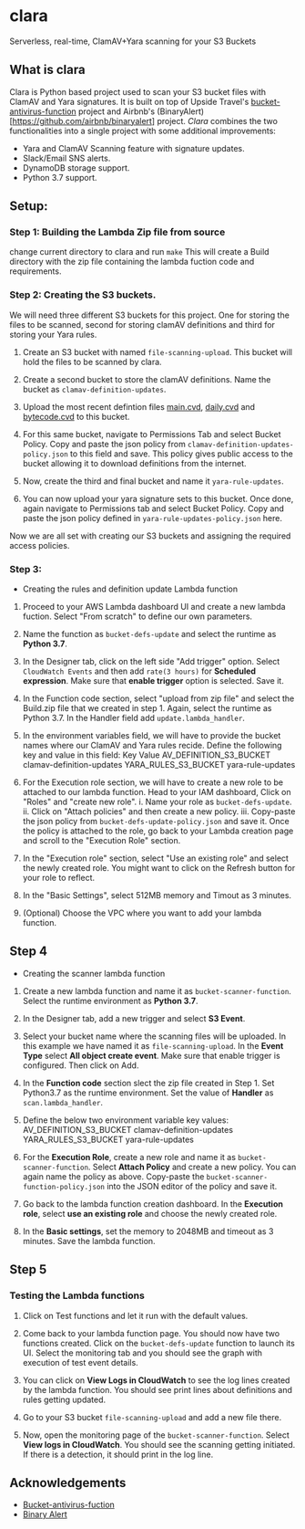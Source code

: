# clara
Serverless, real-time, ClamAV+Yara scanning for your S3 Buckets

## What is clara
Clara is Python based project used to scan your S3 bucket files with ClamAV and Yara signatures.
It is built on top of Upside Travel's [bucket-antivirus-function](https://github.com/TheToddLuci0/bucket-antivirus-function) project and Airbnb's (BinaryAlert)[https://github.com/airbnb/binaryalert] project. *Clara* combines the two functionalities into a single project with some additional improvements:
* Yara and ClamAV Scanning feature with signature updates.
* Slack/Email SNS alerts.
* DynamoDB storage support.
* Python 3.7 support.

## Setup:

### Step 1: Building the Lambda Zip file from source

change current directory to clara and run `make`
This will create a Build directory with the zip file containing the lambda fuction code and requirements. 

### Step 2: Creating the S3 buckets.

We will need three different S3 buckets for this project. One for storing the files to be scanned, second for storing clamAV definitions and third for storing your Yara rules. 

1. Create an S3 bucket with named ```file-scanning-upload```. This bucket will hold the files to be scanned by clara. 


2. Create  a second bucket to store the clamAV definitions. Name the bucket as ```clamav-definition-updates```.

3. Upload the most recent defintion files [main.cvd](http://database.clamav.net/main.cvd), [daily.cvd](http://database.clamav.net/daily.cvd) and [bytecode.cvd](http://database.clamav.net/bytecode.cvd) to this bucket. 

4. For this same bucket, navigate to Permissions Tab and select Bucket Policy. Copy and paste the json policy from ```clamav-definition-updates-policy.json``` to this field and save. This policy gives public access to the bucket allowing it to download definitions from the internet. 

5. Now, create the third and final bucket and name it ```yara-rule-updates```.

6. You can now upload your yara signature sets to this bucket. Once done, again navigate to Permissions tab and select Bucket Policy. Copy and paste the json policy defined in ```yara-rule-updates-policy.json``` here. 

Now we are all set with creating our S3 buckets and assigning the required access policies. 


### Step 3: 
* Creating the rules and definition update Lambda function

1. Proceed to your AWS Lambda dashboard UI and create a new lambda fuction. Select "From scratch" to define our own parameters. 

2. Name the function as ```bucket-defs-update``` and select the runtime as **Python 3.7**.

3. In the Designer tab, click on the left side "Add trigger" option. Select ```CloudWatch Events``` and then add ```rate(3 hours)``` for **Scheduled expression**. Make sure that **enable trigger** option is selected. Save it. 

4. In the Function code section, select "upload from zip file" and select the Build.zip file that we created in step 1. Again, select the runtime as Python 3.7. In the Handler field add ```update.lambda_handler```.

5. In the environment variables field, we will have to provide the bucket names where our ClamAV and Yara rules recide. Define the following key and value in this field: 
Key                             Value
AV_DEFINITION_S3_BUCKET         clamav-definition-updates
YARA_RULES_S3_BUCKET            yara-rule-updates

6. For the Execution role section, we will have to create a new role to be attached to our lambda function. Head to your IAM dashboard, Click on "Roles" and "create new role". 
    i. Name your role as ```bucket-defs-update```. 
    ii. Click on "Attach policies" and then create a new policy. 
    iii. Copy-paste the json policy from ```bucket-defs-update-policy.json``` and save it. Once the policy is attached to the role, go back to your Lambda creation page and scroll to the "Execution Role" section.

7. In the "Execution role" section, select "Use an existing role" and select the newly created role. You might want to click on the Refresh button for your role to reflect. 

8. In the "Basic Settings", select 512MB memory and Timout as 3 minutes. 

9. (Optional) Choose the VPC where you want to add your lambda function.


## Step 4
* Creating the scanner lambda function

1. Create a new lambda function and name it as ```bucket-scanner-function```. Select the runtime environment as **Python 3.7**.

2. In the Designer tab, add a new trigger and select **S3 Event**. 

3. Select your bucket name where the scanning files will be uploaded. In this example we have named it as ```file-scanning-upload```. In the **Event Type** select **All object create event**. Make sure that enable trigger is configured. Then click on Add. 

4. In the **Function code** section slect the zip file created in Step 1. Set Python3.7 as the runtime environment. Set the value of **Handler** as ```scan.lambda_handler```. 

5. Define the below two environment variable key values: 
AV_DEFINITION_S3_BUCKET     clamav-definition-updates
YARA_RULES_S3_BUCKET        yara-rule-updates

6. For the **Execution Role**, create a new role and name it as ```bucket-scanner-function```. Select **Attach Policy** and create a new policy. You can again name the policy as above. Copy-paste the ```bucket-scanner-function-policy.json``` into the JSON editor of the policy and save it. 

7. Go back to the lambda function creation dashboard. In the **Execution role**, select **use an existing role** and choose the newly created role. 

8. In the **Basic settings**, set the memory to 2048MB and timeout as 3 minutes. Save the lambda function. 

## Step 5

### Testing the Lambda functions

1. Click on Test functions and let it run with the default values. 

2. Come back to your lambda function page. You should now have two functions created. Click on the ```bucket-defs-update``` function to launch its UI. Select the monitoring tab and you should see the graph with execution of test event details. 

3. You can click on **View Logs in CloudWatch** to see the log lines created by the lambda function. You should see print lines about definitions and rules getting updated. 

2. Go to your S3 bucket ```file-scanning-upload``` and add a new file there. 

3. Now, open the monitoring page of the ```bucket-scanner-function```. Select **View logs in CloudWatch**. You should see the scanning getting initiated. If there is a detection, it should print in the log line. 


## Acknowledgements

* [Bucket-antivirus-fuction](https://github.com/TheToddLuci0/bucket-antivirus-function)
* [Binary Alert](https://github.com/airbnb/binaryalert)